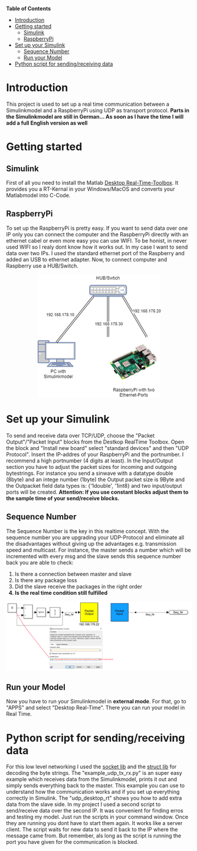 <!-- START doctoc generated TOC please keep comment here to allow auto update -->
<!-- DON'T EDIT THIS SECTION, INSTEAD RE-RUN doctoc TO UPDATE -->
**Table of Contents**

- [Introduction](#introduction)
- [Getting started](#getting-started)
  - [Simulink](#simulink)
  - [RaspberryPi](#raspberrypi)
- [Set up your Simulink](#set-up-your-simulink)
  - [Sequence Number](#sequence-number)
  - [Run your Model](#run-your-model)
- [Python script for sending/receiving data](#python-script-for-sendingreceiving-data)

<!-- END doctoc generated TOC please keep comment here to allow auto update -->

# Introduction
This project is used to set up a real time communication between a Simulinkmodel and a RaspberryPi using UDP as transport protocol.
<b>Parts in the Simulinkmodel are still in German... As soon as I have the time I will add a full English version as well</b>

# Getting started
## Simulink
First of all you need to install the Matlab [Desktop Real-Time-Toolbox](https://mathworks.com/products/simulink-desktop-real-time.html). It provides you a RT-Kernal in your Windows/MacOS and converts your Matlabmodel into C-Code.

## RaspberryPi
To set up the RaspberryPi is pretty easy. If you want to send data over one IP only you can connect the computer and the RaspberryPi directly with an ethernet cabel or even more easy you can use WIFI. To be honist, in never used WIFI so I realy dont know how it works out. In my case I want to send data over two IPs. I used the standard ethernet port of the Raspberry and added an USB to ethernet adapter. Now, to connect computer and Raspberry use a HUB/Switch.

<p align="center">
    <img alt="Network" title="Network" src="https://github.com/RitterD/RealTime-UDP-Communication-with-Simulink-and-Python/blob/main/img/Network.png">
  </a>
</p>

# Set up your Simulink
To send and receive data over TCP/UDP, choose the "Packet Output"/"Packet Input" blocks from the Destkop RealTime Toolbox. Open the block and "Install new board" select "standard devices" and then "UDP Protocol". Insert the IP-addres of your RaspberryPi and the portnumber. I recommend a high portnumber (4 digits at least).
In the Input/Output section you have to adjust the packet sizes for incoming and outgoing bytestrings. For instance you send a sinwave with a datatype double (8byte) and an intege number (1byte) the Output packet size is 9Byte and the Outpacket field data types is: {'1double', '1int8} and two input/output ports will be created. 
<b>Attention: If you use constant blocks adjust them to the sample time of your send/receive blocks.</b>

## Sequence Number
The Sequence Number is the key in this realtime concept. With the sequence number you are upgrading your UDP-Protocol and eliminate all the disadvantages without giving up the advantages e.g. transmission speed and multicast.
For instance, the master sends a number which will be incremented with every msg and the slave sends this sequence number back you are able to check: 
<ol>
  <li>Is there a connection between master and slave</li>
  <li>Is there any package loss</li>
  <li>Did the slave receive the packages in the right order</li>
  <b><li>Is the real time condition still fulfilled</li></b>
</ol>

<p align="center">
    <img alt="SeqNr" title="SeqNr" src="https://github.com/RitterD/RealTime-UDP-Communication-with-Simulink-and-Python/blob/main/img/SequenceNumber.png">
  </a>
</p>

## Run your Model
Now you have to run your Simulinkmodel in <b>external mode</b>. For that, go to "APPS" and select "Desktop Real-Time". There you can run your model in Real Time.

# Python script for sending/receiving data
For this low level networking I used the [socket lib](https://docs.python.org/3/library/socket.html) and the [struct lib](https://docs.python.org/3/library/struct.html) for decoding the byte strings. The "example_udp_tx_rx.py" is an super easy example which receives data from the Simulinkmodel, prints it out and simply sends everything back to the master. This example you can use to understand how the communication works and if you set up everything correctly in Simulink. The "udp_desktop_rt" shows you how to add extra data from the slave side. In my project I used a second script to send/receive data over the second IP. It was convenient for finding erros and testing my model.
Just run the scripts in your command window. Once they are running you dont have to start them again. It works like a server client. The script waits for new data to send it back to the IP where the message came from. But remember, als long as the script is running the port you have given for the communication is blocked. 
